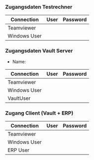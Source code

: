 ### Zugangsdaten Testrechner

| Connection | User | Password |
| - | - | - |
| Teamviewer| | | 
| Windows User | |  | 

### Zugangsdaten Vault Server
- Name: 

| Connection | User | Password |
| - | - | - |
| Teamviewer|  |  | 
| Windows User |  |  | 
| VaultUser  |    |  | 

### Zugang Client (Vault + ERP)

| Connection | User | Password |
| - | - | - |
| Teamviewer|  |  |
| Windows User |  |  |
| ERP User |  | |
